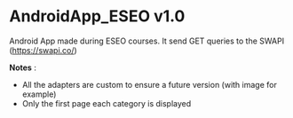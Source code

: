 # AndroidApp_ESEO v1.0
Android App made during ESEO courses. It send GET queries to the SWAPI (https://swapi.co/)

**Notes** :
- All the adapters are custom to ensure a future version (with image for example)
- Only the first page each category is displayed
